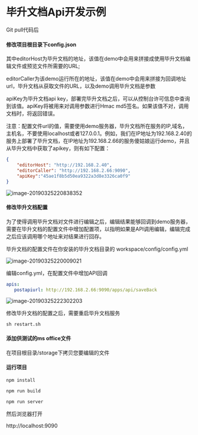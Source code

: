 # 毕升文档Api开发示例

Git pull代码后

#### 修改项目根目录下config.json

其中editorHost为毕升文档的地址，该值在demo中会用来拼接成使用毕升文档编辑文件或预览文件所需要的URL;

editorCaller为该demo运行所在的地址，该值在demo中会用来拼接为回调地址url，毕升文档从获取文件的URL，以及demo调用毕升文档是参数

apiKey为毕升文档api key，部署完毕升文档之后，可以从控制台许可信息中查询到该值。apiKey将被用来对调用参数进行Hmac md5签名。如果该值不对，调用文档时，将返回错误。

注意：配置文件url的值，需要使用demo服务器，毕升文档所在服务的IP,域名，主机名，不要使用localhost或者127.0.0.1。例如，我们在IP地址为192.168.2.40的服务上部署了毕升文档，在IP地址为192.168.2.66的服务傻姑娘运行demo，并且从毕升文档中获取了apikey，则有如下配置：

```json
{
	"editorHost": "http://192.168.2.40",
	"editorCaller": "http://192.168.2.66:9090",
    "apiKey":"45ae1f8b5d50ea9322a3d8e3326ca0f9"
}
```
![image-20190325220838352](https://public-bisheng.oss-cn-zhangjiakou.aliyuncs.com/resource/image-20190325220838352.png)

#### 修改毕升文档配置

为了使得调用毕升文档对文件进行编辑之后，编辑结果能够回调到demo服务器，需要在毕升文档的配置文件中增加配置项，以指明如果是API调用编辑，编辑完成之后应该调用哪个地址来对结果进行回存。

毕升文档的配置文件在你安装的毕升文档目录的 workspace/config/config.yml

![image-20190325220009021](https://public-bisheng.oss-cn-zhangjiakou.aliyuncs.com/resource/image-20190325220009021.png)

编辑config.yml，在配置文件中增加API回调

```yaml
apis:
   postapiurl: http://192.168.2.66:9090/apps/api/saveBack
```

![image-20190325222302203](https://public-bisheng.oss-cn-zhangjiakou.aliyuncs.com/resource/image-20190325222302203.png)

修改毕升文档的配置之后，需要重启毕升文档服务

```shell
sh restart.sh
```



#### 添加供测试的ms office文件

在项目根目录/storage下拷贝您要编辑的文件

#### 运行项目

```bash
npm install

npm run build

npm run server
```

然后浏览器打开

http://localhost:9090

